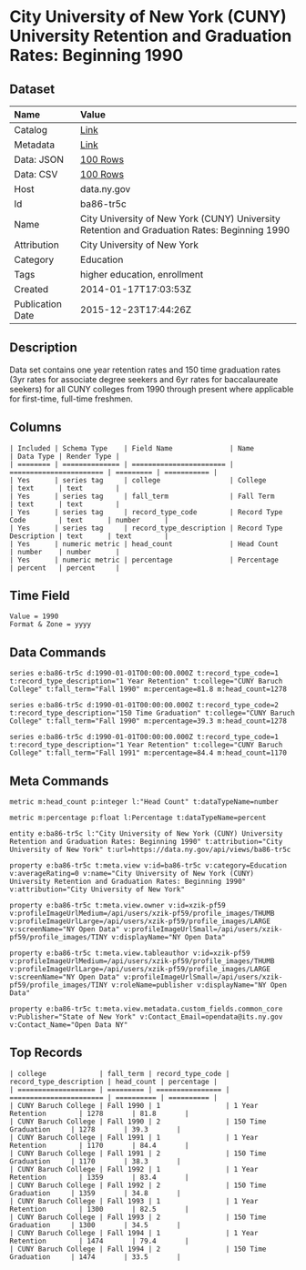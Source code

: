 # City University of New York (CUNY) University Retention and Graduation Rates: Beginning 1990

## Dataset

| Name | Value |
| :--- | :---- |
| Catalog | [Link](https://catalog.data.gov/dataset/city-university-of-new-york-cuny-university-retention-and-graduation-rates-beginning-1990) |
| Metadata | [Link](https://data.ny.gov/api/views/ba86-tr5c) |
| Data: JSON | [100 Rows](https://data.ny.gov/api/views/ba86-tr5c/rows.json?max_rows=100) |
| Data: CSV | [100 Rows](https://data.ny.gov/api/views/ba86-tr5c/rows.csv?max_rows=100) |
| Host | data.ny.gov |
| Id | ba86-tr5c |
| Name | City University of New York (CUNY) University Retention and Graduation Rates: Beginning 1990 |
| Attribution | City University of New York |
| Category | Education |
| Tags | higher education, enrollment |
| Created | 2014-01-17T17:03:53Z |
| Publication Date | 2015-12-23T17:44:26Z |

## Description

Data set contains one year retention rates and 150 time graduation rates (3yr rates for associate degree seekers and 6yr rates for baccalaureate seekers) for all CUNY colleges from 1990 through present where applicable for first-time, full-time freshmen.

## Columns

```ls
| Included | Schema Type    | Field Name              | Name                    | Data Type | Render Type |
| ======== | ============== | ======================= | ======================= | ========= | =========== |
| Yes      | series tag     | college                 | College                 | text      | text        |
| Yes      | series tag     | fall_term               | Fall Term               | text      | text        |
| Yes      | series tag     | record_type_code        | Record Type Code        | text      | number      |
| Yes      | series tag     | record_type_description | Record Type Description | text      | text        |
| Yes      | numeric metric | head_count              | Head Count              | number    | number      |
| Yes      | numeric metric | percentage              | Percentage              | percent   | percent     |
```

## Time Field

```ls
Value = 1990
Format & Zone = yyyy
```

## Data Commands

```ls
series e:ba86-tr5c d:1990-01-01T00:00:00.000Z t:record_type_code=1 t:record_type_description="1 Year Retention" t:college="CUNY Baruch College" t:fall_term="Fall 1990" m:percentage=81.8 m:head_count=1278

series e:ba86-tr5c d:1990-01-01T00:00:00.000Z t:record_type_code=2 t:record_type_description="150 Time Graduation" t:college="CUNY Baruch College" t:fall_term="Fall 1990" m:percentage=39.3 m:head_count=1278

series e:ba86-tr5c d:1990-01-01T00:00:00.000Z t:record_type_code=1 t:record_type_description="1 Year Retention" t:college="CUNY Baruch College" t:fall_term="Fall 1991" m:percentage=84.4 m:head_count=1170
```

## Meta Commands

```ls
metric m:head_count p:integer l:"Head Count" t:dataTypeName=number

metric m:percentage p:float l:Percentage t:dataTypeName=percent

entity e:ba86-tr5c l:"City University of New York (CUNY) University Retention and Graduation Rates: Beginning 1990" t:attribution="City University of New York" t:url=https://data.ny.gov/api/views/ba86-tr5c

property e:ba86-tr5c t:meta.view v:id=ba86-tr5c v:category=Education v:averageRating=0 v:name="City University of New York (CUNY) University Retention and Graduation Rates: Beginning 1990" v:attribution="City University of New York"

property e:ba86-tr5c t:meta.view.owner v:id=xzik-pf59 v:profileImageUrlMedium=/api/users/xzik-pf59/profile_images/THUMB v:profileImageUrlLarge=/api/users/xzik-pf59/profile_images/LARGE v:screenName="NY Open Data" v:profileImageUrlSmall=/api/users/xzik-pf59/profile_images/TINY v:displayName="NY Open Data"

property e:ba86-tr5c t:meta.view.tableauthor v:id=xzik-pf59 v:profileImageUrlMedium=/api/users/xzik-pf59/profile_images/THUMB v:profileImageUrlLarge=/api/users/xzik-pf59/profile_images/LARGE v:screenName="NY Open Data" v:profileImageUrlSmall=/api/users/xzik-pf59/profile_images/TINY v:roleName=publisher v:displayName="NY Open Data"

property e:ba86-tr5c t:meta.view.metadata.custom_fields.common_core v:Publisher="State of New York" v:Contact_Email=opendata@its.ny.gov v:Contact_Name="Open Data NY"
```

## Top Records

```ls
| college             | fall_term | record_type_code | record_type_description | head_count | percentage | 
| =================== | ========= | ================ | ======================= | ========== | ========== | 
| CUNY Baruch College | Fall 1990 | 1                | 1 Year Retention        | 1278       | 81.8       | 
| CUNY Baruch College | Fall 1990 | 2                | 150 Time Graduation     | 1278       | 39.3       | 
| CUNY Baruch College | Fall 1991 | 1                | 1 Year Retention        | 1170       | 84.4       | 
| CUNY Baruch College | Fall 1991 | 2                | 150 Time Graduation     | 1170       | 38.3       | 
| CUNY Baruch College | Fall 1992 | 1                | 1 Year Retention        | 1359       | 83.4       | 
| CUNY Baruch College | Fall 1992 | 2                | 150 Time Graduation     | 1359       | 34.8       | 
| CUNY Baruch College | Fall 1993 | 1                | 1 Year Retention        | 1300       | 82.5       | 
| CUNY Baruch College | Fall 1993 | 2                | 150 Time Graduation     | 1300       | 34.5       | 
| CUNY Baruch College | Fall 1994 | 1                | 1 Year Retention        | 1474       | 79.4       | 
| CUNY Baruch College | Fall 1994 | 2                | 150 Time Graduation     | 1474       | 33.5       | 
```